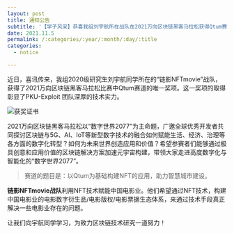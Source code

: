 ```yaml
---
layout: post
title: 通知公告
subtitle: '【学子风采】恭喜我组刘宇航所在战队在2021万向区块链黑客马拉松获得Qtum赛道的唯一奖项'
date: 2021.11.5
permalink: /:categories/:year/:month/:day/:title
categories:
  - notice

---
```


近日，喜讯传来，我组2020级研究生刘宇航同学所在的“链影NFTmovie”战队，获得了2021万向区块链黑客马拉松比赛中Qtum赛道的唯一奖项。这一奖项的取得彰显了PKU-Exploit 团队深厚的技术实力。

![获奖证书](https://github.com/xxycfhb/pku_exploit_files/blob/main/%E5%88%98%E5%AE%87%E8%88%AA%E8%8E%B7%E5%A5%96%E8%AF%81%E4%B9%A6.png?raw=true)

2021万向区块链黑客马拉松以“数字世界2077”为主命题，广邀全球优秀开发者共同探讨区块链与5G、AI、IoT等新型数字技术的融合如何赋能生活、经济、治理等各方面的数字化转型？如何为未来世界创造应用和价值？希望参赛者们能够通过极具创意和应用价值的区块链解决方案加速元宇宙构建，带领大家走进高度数字化与智能化的“数字世界2077”。

> 赛道的题目是：以Qtum为基础构建NFT的应用，助力智慧城市建设。

**链影NFTmovie战队**利用NFT技术赋能中国电影业。他们希望通过NFT技术，构建中国电影业的电影数字衍生品/电影版权/电影票据生态体系，来通过技术手段真正解决一些电影业存在的问题。

让我们向宇航同学学习，为致力区块链技术研究一道努力！